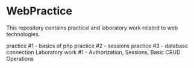# WebPractice

This repository contains practical and laboratory work related to web technologies.

practice #1 - basics of php
practice #2 - sessions
practice #3 - database connection
Laboratory work #1 - Authorization, Sessions, Basic CRUD Operations
